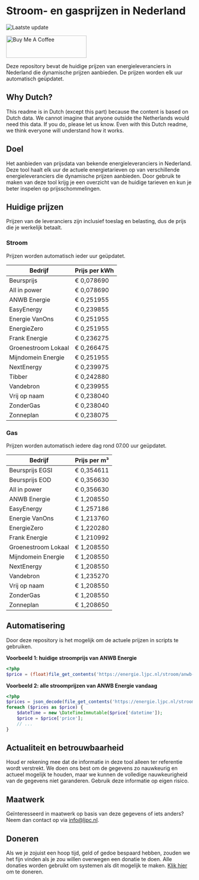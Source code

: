 # Stroom- en gasprijzen in Nederland

![Laatste update](https://img.shields.io/badge/laatste%20update-2025--04--07%2002%3A00%20CET-brightgreen)

<a href="https://www.buymeacoffee.com/Lars-" target="_blank"><img src="https://cdn.buymeacoffee.com/buttons/v2/default-orange.png" alt="Buy Me A Coffee" height="60" style="height: 60px !important;width: 217px !important;" ></a>

Deze repository bevat de huidige prijzen van energieleveranciers in Nederland die dynamische prijzen aanbieden. De prijzen worden elk uur automatisch geüpdatet.

## Why Dutch?

This readme is in Dutch (except this part) because the content is based on Dutch data. We cannot imagine that anyone outside the Netherlands would need this data. If you do, please let us know. Even with this Dutch readme, we think
everyone will understand how it works.

## Doel

Het aanbieden van prijsdata van bekende energieleveranciers in Nederland. Deze tool haalt elk uur de actuele energietarieven op van verschillende energieleveranciers die dynamische prijzen aanbieden. Door gebruik te maken van deze tool
krijg je een overzicht van de huidige tarieven en kun je beter inspelen op prijsschommelingen.

## Huidige prijzen

Prijzen van de leveranciers zijn inclusief toeslag en belasting, dus de prijs die je werkelijk betaalt.

### Stroom

Prijzen worden automatisch ieder uur geüpdatet.

 Bedrijf | Prijs per kWh 
---------|---------------
Beursprijs | € 0,078690
All in power | € 0,078690
ANWB Energie | € 0,251955
EasyEnergy | € 0,239855
Energie VanOns | € 0,251955
EnergieZero | € 0,251955
Frank Energie | € 0,236275
Groenestroom Lokaal | € 0,266475
Mijndomein Energie | € 0,251955
NextEnergy | € 0,239975
Tibber | € 0,242880
Vandebron | € 0,239955
Vrij op naam | € 0,238040
ZonderGas | € 0,238040
Zonneplan | € 0,238075


### Gas

Prijzen worden automatisch iedere dag rond 07.00 uur geüpdatet.

 Bedrijf | Prijs per m³ 
---------|--------------
Beursprijs EGSI | € 0,354611
Beursprijs EOD | € 0,356630
All in power | € 0,356630
ANWB Energie | € 1,208550
EasyEnergy | € 1,257186
Energie VanOns | € 1,213760
EnergieZero | € 1,220280
Frank Energie | € 1,210992
Groenestroom Lokaal | € 1,208550
Mijndomein Energie | € 1,208550
NextEnergy | € 1,208550
Vandebron | € 1,235270
Vrij op naam | € 1,208550
ZonderGas | € 1,208550
Zonneplan | € 1,208650


## Automatisering

Door deze repository is het mogelijk om de actuele prijzen in scripts te gebruiken.

**Voorbeeld 1: huidige stroomprijs van ANWB Energie**

```php
<?php
$price = (float)file_get_contents('https://energie.ljpc.nl/stroom/anwb-energie-nu.txt');

```

**Voorbeeld 2: alle stroomprijzen van ANWB Energie vandaag**

```php
<?php
$prices = json_decode(file_get_contents('https://energie.ljpc.nl/stroom/all-in-power-vandaag.json'),true);
foreach ($prices as $price) {
    $dateTime = new \DateTimeImmutable($price['datetime']);
    $price = $price['price'];
    // ...
}
```

## Actualiteit en betrouwbaarheid

Houd er rekening mee dat de informatie in deze tool alleen ter referentie wordt verstrekt. We doen ons best om de gegevens zo nauwkeurig en actueel mogelijk te houden, maar we kunnen de volledige nauwkeurigheid van de gegevens niet
garanderen. Gebruik deze informatie op eigen risico.

## Maatwerk

Geïnteresseerd in maatwerk op basis van deze gegevens of iets anders? Neem dan contact op
via [info@ljpc.nl](mailto:info@ljpc.nl?subject=Energie%20prijzen).

## Doneren

Als we je zojuist een hoop tijd, geld of gedoe bespaard hebben, zouden we het fijn vinden als je zou willen overwegen een
donatie te doen. Alle donaties worden gebruikt om systemen als dit mogelijk te
maken. [Klik hier](https://www.buymeacoffee.com/Lars-) om te doneren.
